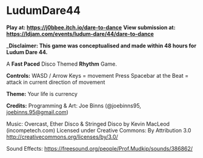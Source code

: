 # LudumDare44
**Play at: https://j0bbee.itch.io/dare-to-dance**
**View submission at: https://ldjam.com/events/ludum-dare/44/dare-to-dance**

_**Disclaimer: This game was conceptualised and made within 48 hours for Ludum Dare 44.**

A **Fast Paced** Disco Themed **Rhythm** Game.


**Controls:**
WASD / Arrow Keys = movement
Press Spacebar at the Beat = attack in current direction of movement


**Theme:**
Your life is currency


**Credits:**
Programming & Art:
Joe Binns (@joebinns95, joebinns.95@gmail.com)

Music:
Overcast, Ether Disco & Stringed Disco by Kevin MacLeod (incompetech.com) 
Licensed under Creative Commons: By Attribution 3.0
http://creativecommons.org/licenses/by/3.0/

Sound Effects:
https://freesound.org/people/Prof.Mudkip/sounds/386862/




